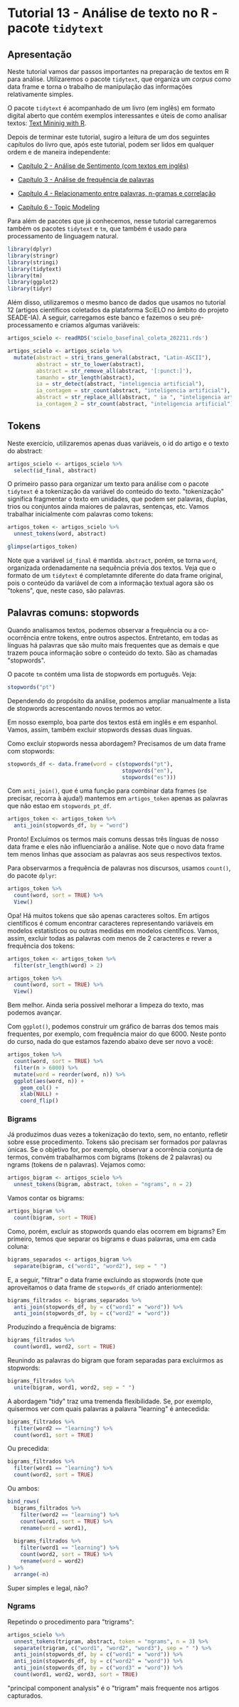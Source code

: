 # Tutorial 13 - Análise de texto no R - pacote `tidytext`

## Apresentação

Neste tutorial vamos dar passos importantes na preparação de textos em R para análise. Utilizaremos o pacote `tidytext`, que organiza um _corpus_ como data frame e torna o trabalho de manipulação das informações relativamente simples.

O pacote `tidytext` é acompanhado de um livro (em inglês) em formato digital aberto que contém exemplos interessantes e úteis de como analisar textos: [Text Mininig with R](http://tidytextmining.com/).

Depois de terminar este tutorial, sugiro a leitura de um dos seguintes capítulos do livro que, após este tutorial, podem ser lidos em qualquer ordem e de maneira independente:

- [Capítulo 2 - Análise de Sentimento (com textos em inglês)](http://tidytextmining.com/sentiment.html)

- [Capítulo 3 - Análise de frequência de palavras](http://tidytextmining.com/tfidf.html)

- [Capítulo 4 - Relacionamento entre palavras, n-gramas e correlação](http://tidytextmining.com/ngrams.html)

- [Capítulo 6 - Topic Modeling](http://tidytextmining.com/topicmodeling.html)

Para além de pacotes que já conhecemos, nesse tutorial carregaremos também os pacotes `tidytext` e `tm`, que também é usado para processamento de linguagem natural.

``` r
library(dplyr)
library(stringr)
library(stringi)
library(tidytext)
library(tm)
library(ggplot2)
library(tidyr)
```

Além disso, utilizaremos o mesmo banco de dados que usamos no tutorial 12 (artigos científicos coletados da plataforma SciELO no âmbito do projeto SEADE-IA). A seguir, carregamos este banco e fazemos o seu pré-processamento e criamos algumas variáveis:

``` r
artigos_scielo <- readRDS('scielo_basefinal_coleta_202211.rds')

artigos_scielo <- artigos_scielo %>% 
  mutate(abstract = stri_trans_general(abstract, "Latin-ASCII"),
         abstract = str_to_lower(abstract),
         abstract = str_remove_all(abstract, '[:punct:]'),
         tamanho = str_length(abstract),
         ia = str_detect(abstract, "inteligencia artificial"),
         ia_contagem = str_count(abstract, "inteligencia artificial"),
         abstract = str_replace_all(abstract, " ia ", "inteligencia artificial"),
         ia_contagem_2 = str_count(abstract, "inteligencia artificial"))
```

## Tokens

Neste exercício, utilizaremos apenas duas variáveis, o id do artigo e o texto do abstract:

``` r
artigos_scielo <- artigos_scielo %>% 
  select(id_final, abstract)
```

O primeiro passo para organizar um texto para análise com o pacote `tidytext` é a tokenização da variável do conteúdo do texto. "tokenização" significa fragmentar o texto em unidades, que podem ser palavras, duplas, trios ou conjuntos ainda maiores de palavras, sentenças, etc. Vamos trabalhar inicialmente com palavras como tokens:

``` r
artigos_token <- artigos_scielo %>%
  unnest_tokens(word, abstract)

glimpse(artigos_token)
```

Note que a variável `id_final` é mantida. `abstract`, porém, se torna `word`, organizada ordenadamente na sequência prévia dos textos. Veja que o formato de um `tidytext` é completamnte diferente do data frame original, pois o conteúdo da variável de com a informação textual agora são os "tokens", que, neste caso, são palavras.

## Palavras comuns: stopwords

Quando analisamos textos, podemos observar a frequência ou a co-ocorrência entre tokens, entre outros aspectos. Entretanto, em todas as línguas há palavras que são muito mais frequentes que as demais e que trazem pouca informação sobre o conteúdo do texto. São as chamadas "stopwords".

O pacote `tm` contém uma lista de stopwords em português. Veja:

``` r
stopwords("pt")
```

Dependendo do propósito da análise, podemos ampliar manualmente a lista de stopwords acrescentando novos termos ao vetor.

Em nosso exemplo, boa parte dos textos está em inglês e em espanhol. Vamos, assim, também excluir stopwords dessas duas línguas.

Como excluir stopwords nessa abordagem? Precisamos de um data frame com stopwords:

``` r
stopwords_df <- data.frame(word = c(stopwords("pt"), 
                                    stopwords("en"),
                                    stopwords("es")))
```

Com `anti_join()`, que é uma função para combinar data frames (se precisar, recorra à ajuda!) mantemos em `artigos_token` apenas as palavras que não estao em `stopwords_pt_df`. 

``` r
artigos_token <- artigos_token %>%
  anti_join(stopwords_df, by = "word")
```

Pronto! Excluímos os termos mais comuns dessas três línguas de nosso data frame e eles não influenciarão a análise. Note que o novo data frame tem menos linhas que associam as palavras aos seus respectivos textos.

Para observarmos a frequência de palavras nos discursos, usamos `count()`, do pacote `dplyr`:

``` r
artigos_token %>%
  count(word, sort = TRUE) %>% 
  View()
```

Opa! Há muitos tokens que são apenas caracteres soltos. Em artigos científicos é comum encontrar caracteres representando variáveis em modelos estatísticos ou outras medidas em modelos científicos. Vamos, assim, excluir todas as palavras com menos de 2 caracteres e rever a frequência dos tokens:

``` r
artigos_token <- artigos_token %>%
  filter(str_length(word) > 2) 

artigos_token %>%
  count(word, sort = TRUE) %>% 
  View()
```

Bem melhor. Ainda seria possível melhorar a limpeza do texto, mas podemos avançar.

Com `ggplot()`, podemos construir um gráfico de barras dos temos mais frequentes, por exemplo, com frequência maior do que 6000. Neste ponto do curso, nada do que estamos fazendo abaixo deve ser novo a você:

``` r
artigos_token %>%
  count(word, sort = TRUE) %>%
  filter(n > 6000) %>%
  mutate(word = reorder(word, n)) %>%
  ggplot(aes(word, n)) +
    geom_col() +
    xlab(NULL) +
    coord_flip()
```

### Bigrams

Já produzimos duas vezes a tokenização do texto, sem, no entanto, refletir sobre esse procedimento. Tokens são precisam ser formados por palavras únicas. Se o objetivo for, por exemplo, observar a ocorrência conjunta de termos, convém trabalharmos com bigrams (tokens de 2 palavras) ou ngrams (tokens de n palavras). Vejamos como:

``` r
artigos_bigram <- artigos_scielo %>%
  unnest_tokens(bigram, abstract, token = "ngrams", n = 2)
```

Vamos contar os bigrams:

``` r
artigos_bigram %>%
  count(bigram, sort = TRUE)
```

Como, porém, excluir as stopwords quando elas ocorrem em bigrams? Em primeiro, temos que separar os bigrams e duas palavras, uma em cada coluna:

``` r
bigrams_separados <- artigos_bigram %>%
  separate(bigram, c("word1", "word2"), sep = " ")
```

E, a seguir, "filtrar" o data frame excluindo as stopwords (note que aproveitamos o data frame de `stopwords_df` criado anteriormente):

``` r
bigrams_filtrados <- bigrams_separados %>%
  anti_join(stopwords_df, by = c("word1" = "word")) %>%  
  anti_join(stopwords_df, by = c("word2" = "word"))
```

Produzindo a frequência de bigrams:

``` r
bigrams_filtrados %>% 
  count(word1, word2, sort = TRUE)
```

Reunindo as palavras do bigram que foram separadas para excluirmos as stopwords:

``` r
bigrams_filtrados %>%
  unite(bigram, word1, word2, sep = " ")
```

A abordagem "tidy" traz uma tremenda flexibilidade. Se, por exemplo, quisermos ver com quais palavras a palavra "learning" é antecedida:

``` r
bigrams_filtrados %>%
  filter(word2 == "learning") %>%
  count(word1, sort = TRUE)
```

Ou precedida:

``` r
bigrams_filtrados %>%
  filter(word1 == "learning") %>%
  count(word2, sort = TRUE)
```

Ou ambos:

``` r
bind_rows(
  bigrams_filtrados %>%
    filter(word2 == "learning") %>%
    count(word1, sort = TRUE) %>%
    rename(word = word1),
  
  bigrams_filtrados %>%
    filter(word1 == "learning") %>%
    count(word2, sort = TRUE) %>%
    rename(word = word2)
) %>%
  arrange(-n)
```

Super simples e legal, não?

### Ngrams

Repetindo o procedimento para "trigrams":

``` r
artigos_scielo %>%
  unnest_tokens(trigram, abstract, token = "ngrams", n = 3) %>%
  separate(trigram, c("word1", "word2", "word3"), sep = " ") %>%
  anti_join(stopwords_df, by = c("word1" = "word")) %>%
  anti_join(stopwords_df, by = c("word2" = "word")) %>%
  anti_join(stopwords_df, by = c("word3" = "word")) %>%
  count(word1, word2, word3, sort = TRUE)
```

"principal component analysis" é o "trigram" mais frequente nos artigos capturados.
